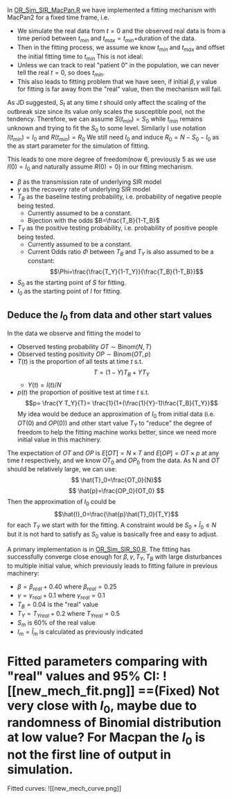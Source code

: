 In [OR_Sim_SIR_MacPan.R](OR_Sim_SIR_MacPan.R) we have implemented a fitting mechanism with MacPan2 for a fixed time frame, i.e. 
- We simulate the real data from $t=0$ and the observed real data is from a time period between $t_{min}$ and $t_{max}=t_{min}+$duration of the data.
- Then in the fitting process, we assume we know $t_{min}$ and $t_{max}$ and offset the initial fitting time to $t_{min}$
This is not ideal:
- Unless we can track to real "patient 0" in the population, we can never tell the real $t=0$, so does $t_{min}$.
- This also leads to fitting problem that we have seen, if initial $\beta, \gamma$ value for fitting is far away from the "real" value, then the mechanism will fail.

As JD suggested, $S_t$ at any time $t$ should only affect the scaling of the outbreak size since its value only scales the susceptible pool, not the tendency.
Therefore, we can assume $S(t_{min})=S_0$ while $t_{min}$ remains unknown and trying to fit the $S_0$ to some level.
Similarly I use notation $I(t_{min})=I_0$ and $R(t_{min})=R_0$
We still need $I_0$ and induce $R_0=N-S_0-I_0$ as the as start parameter for the simulation of fitting.

This leads to one more degree of freedom(now 6, previously 5 as we use $I(0)=I_0$ and naturally assume $R(0)=0$) in our fitting mechanism.
- $\beta$ as the transmission rate of underlying SIR model
- $\gamma$ as the recovery rate of underlying SIR model
- $T_B$ as the baseline testing probability, i.e. probability of negative people being tested.
	- Currently assumed to be a constant.
	- Bijection with the odds $B=\frac{T_B}{1-T_B}$
- $T_Y$ as the positive testing probability, i.e. probability of positive people being tested.
	- Currently assumed to be a constant.
	- Current Odds ratio $\Phi$ between $T_B$ and $T_Y$ is also assumed to be a constant: $$\Phi=\frac{\frac{T_Y}{1-T_Y}}{\frac{T_B}{1-T_B}}$$
- $S_0$ as the starting point of $S$ for fitting.
- $I_0$ as the starting point of $I$ for fitting.


## Deduce the $I_0$ from data and other start values 
In the data we observe and fitting the model to
- Observed testing probability $OT \sim \text{Binom}(N,T)$ 
- Observed testing positivity $OP \sim \text{Binom}(OT,p)$ 
- $T(t)$ is the proportion of all tests at time $t$ s.t. $$T= (1-Y) T_B + Y T_Y $$
	- $Y(t)=I(t)/N$
- $p(t)$ the proportion of positive test at time $t$ s.t. $$p= \frac{Y T_Y}{T}= \frac{1}{1+(\frac{1}{Y}-1)\frac{T_B}{T_Y}}$$
My idea would be deduce an approximation of $I_0$ from initial data (i.e. $OT(0)$ and $OP(0)$) and other start value $T_Y$ to "reduce" the degree of freedom to help the fitting machine works better, since we need more initial value in this machinery.

The expectation of $OT$ and $OP$ is $E[OT]=N\times T$ and $E[OP]=OT \times p$ at any time $t$ respectively, and we know $OT_0$ and $OP_0$ from the data. As N and $OT$ should be relatively large, we can use:
$$ \hat{T}_0=\frac{OT_0}{N}$$$$ \hat{p}=\frac{OP_0}{OT_0} $$
Then the approximation of $I_0$ could be $$\hat{I}_0=\frac{\hat{p}\hat{T}_0}{T_Y}$$for each $T_Y$ we start with for the fitting.
A constraint would be $S_0+\hat{I}_0 \leq N$ but it is not hard to satisfy as $S_0$ value is basically free and easy to adjust.

A primary implementation is in [OR_Sim_SIR_S0.R](OR_Sim_SIR_S0.R).
The fitting has successfully converge close enough for $\beta, \gamma, T_Y, T_B$ with large disturbances to multiple initial value, which previously leads to fitting failure in previous machinery:
- $\beta = \beta_{real}+0.40$ where  $\beta_{real}=0.25$
- $\gamma = \gamma_{real} + 0.1$ where $\gamma_{real}=0.1$ 
- $T_B=0.04$ is the "real" value 
- $T_Y=T_{Y real}+0.2$ where $T_{Y real}= 0.5$
- $S_m$ is 60% of the real value
- $I_m=\hat{I}_m$ is calculated as previously indicated

Fitted parameters comparing with "real" values and 95% CI:
![[new_mech_fit.png]]
==(Fixed) Not very close with $I_0$, maybe due to randomness of Binomial distribution at low value? For Macpan the $I_0$ is not the first line of output in simulation.
==


Fitted curves:
![[new_mech_curve.png]]




